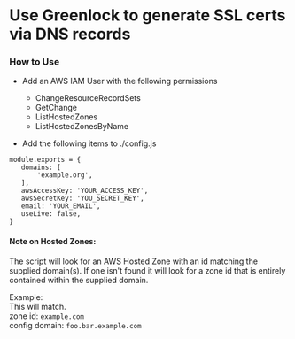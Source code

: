 # Use Greenlock to generate SSL certs via DNS records

### How to Use
- Add an AWS IAM User with the following permissions
  - ChangeResourceRecordSets
  - GetChange
  - ListHostedZones
  - ListHostedZonesByName

- Add the following items to ./config.js
 ```
 module.exports = {
    domains: [
        'example.org',
    ],
    awsAccessKey: 'YOUR_ACCESS_KEY',
    awsSecretKey: 'YOU_SECRET_KEY',
    email: 'YOUR_EMAIL',
    useLive: false,
}
```

#### Note on Hosted Zones:
The script will look for an AWS Hosted Zone with an id matching the supplied domain(s).
If one isn't found it will look for a zone id that is entirely contained within the supplied domain. 

Example:  
This will match.  
zone id: `example.com`  
config domain: `foo.bar.example.com`
